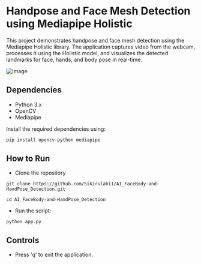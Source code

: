 # Handpose and Face Mesh Detection using Mediapipe Holistic

This project demonstrates handpose and face mesh detection using the Mediapipe Holistic library. The application captures video from the webcam, processes it using the Holistic model, and visualizes the detected landmarks for face, hands, and body pose in real-time.

![image](https://github.com/Sikirulahi1/AI_FaceBody-and-HandPose_Detection/assets/104827680/9cddb6b9-7410-4bd9-9b1f-87f295742ce2)



## Dependencies

- Python 3.x
- OpenCV
- Mediapipe

Install the required dependencies using:

```bash
pip install opencv-python mediapipe
```
## How to Run

- Clone the repository
``` 
git clone https://github.com/Sikirulahi1/AI_FaceBody-and-HandPose_Detection.git

cd AI_FaceBody-and-HandPose_Detection
```


- Run the script:
```
python app.py
```
## Controls
- Press 'q' to exit the application.

